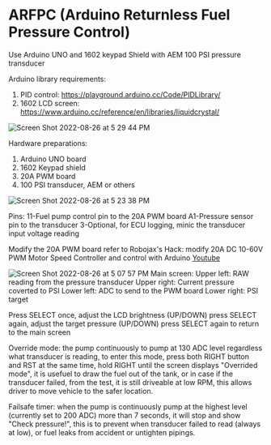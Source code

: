 # ARFPC (Arduino Returnless Fuel Pressure Control)
Use Arduino UNO and 1602 keypad Shield with AEM 100 PSI pressure transducer

Arduino library requirements:
1. PID control: https://playground.arduino.cc/Code/PIDLibrary/
2. 1602 LCD screen: https://www.arduino.cc/reference/en/libraries/liquidcrystal/

![Screen Shot 2022-08-26 at 5 29 44 PM](https://user-images.githubusercontent.com/138415/186874065-231bd1b5-342d-4cec-a15f-e32cb5af36ea.jpg)

Hardware preparations:
1. Arduino UNO board
2. 1602 Keypad shield
3. 20A PWM board
4. 100 PSI transducer, AEM or others

![Screen Shot 2022-08-26 at 5 23 38 PM](https://user-images.githubusercontent.com/138415/186872809-51ec57ff-8b16-4b07-a1e6-9b94b17c5a8e.jpg)

Pins:
11-Fuel pump control pin to the 20A PWM board
A1-Pressure sensor pin to the transducer
3-Optional, for ECU logging, minic the transducer input voltage reading

Modify the 20A PWM board refer to Robojax's Hack: modify 20A DC 10-60V PWM Motor Speed Controller and control with Arduino [Youtube](https://www.youtube.com/watch?v=ipFxYQkB5uw&t=21s)

![Screen Shot 2022-08-26 at 5 07 57 PM](https://user-images.githubusercontent.com/138415/186875973-fe351e17-5164-48ed-9325-ffd8a09d074b.jpg)
Main screen: 
Upper left: RAW reading from the pressure transducer
Upper right: Current pressure coverted to PSI
Lower left: ADC to send to the PWM board
Lower right: PSI target

Press SELECT once, adjust the LCD brightness (UP/DOWN)
press SELECT again, adjust the target pressure (UP/DOWN)
press SELECT again to return to the main screen

Override mode: the pump continuously to pump at 130 ADC level regardless what transducer is reading, to enter this mode, press both RIGHT button and RST at the same time, hold RIGHT until the screen displays "Overrided mode", it is usefuel to draw the fuel out of the tank, or in case if the transducer failed, from the test, it is still driveable at low RPM, this allows driver to move vehicle to the safer location.

Failsafe timer: when the pump is continuously pump at the highest level (currently set to 200 ADC) more than 7 seconds, it will stop and show "Check pressure!", this is to prevent when transducer failed to read (always at low), or fuel leaks from accident or untighten pipings.
